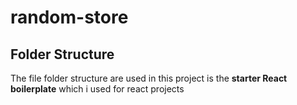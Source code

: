 # random-store

## Folder Structure

The file folder structure are used in this project is the **starter React boilerplate** which i used for react projects
